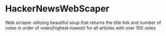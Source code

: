 # HackerNewsWebScaper
Web scraper utilizing beautiful soup that returns the title link and number of votes in order of votes(highest-lowest) for all articles with over 100 votes

